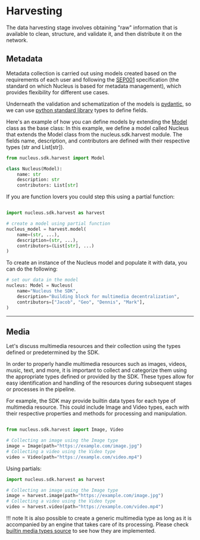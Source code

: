 # Harvesting

The data harvesting stage involves obtaining "raw" information that is available to clean, structure, and validate it, and then distribute it on the network.

## Metadata

Metadata collection is carried out using models created based on the requirements of each user and following the [SEP001](https://github.com/SynapseMedia/sep/blob/main/SEP/SEP-001.md) specification (the standard on which Nucleus is based for metadata management), which provides flexibility for different use cases.

Underneath the validation and schematization of the models is [pydantic](https://docs.pydantic.dev/latest/), so we can use [python standard library](https://docs.pydantic.dev/latest/usage/types/#standard-library-types) types to define fields.

Here's an example of how you can define models by extending the [Model](../reference/harvest/models.md) class as the base class:
In this example, we define a model called Nucleus that extends the Model class from the nucleus.sdk.harvest module. The fields name, description, and contributors are defined with their respective types (str and List[str]).

```python
from nucleus.sdk.harvest import Model

class Nucleus(Model):
    name: str
    description: str
    contributors: List[str]

```

If you are function lovers you could step this using a partial function:

```python

import nucleus.sdk.harvest as harvest

# create a model using partial function
nucleus_model = harvest.model(
    name=(str, ...), 
    description=(str, ...), 
    contributors=(List[str], ...)
)

```

To create an instance of the Nucleus model and populate it with data, you can do the following:

```python
# set our data in the model
nucleus: Model = Nucleus(
    name="Nucleus the SDK",
    description="Building block for multimedia decentralization",
    contributors=["Jacob", "Geo", "Dennis", "Mark"],
)

```

---

## Media

Let's discuss multimedia resources and their collection using the types defined or predetermined by the SDK.

In order to properly handle multimedia resources such as images, videos, music, text, and more, it is important to collect and categorize them using the appropriate types defined or provided by the SDK. These types allow for easy identification and handling of the resources during subsequent stages or processes in the pipeline.

For example, the SDK may provide builtin data types for each type of multimedia resource. This could include Image and Video types, each with their respective properties and methods for processing and manipulation.

```python

from nucleus.sdk.harvest import Image, Video

# Collecting an image using the Image type
image = Image(path="https://example.com/image.jpg")
# Collecting a video using the Video type
video = Video(path="https://example.com/video.mp4")

```

Using partials:

```python
import nucleus.sdk.harvest as harvest

# Collecting an image using the Image type
image = harvest.image(path="https://example.com/image.jpg")
# Collecting a video using the Video type
video = harvest.video(path="https://example.com/video.mp4")

```

!!! note
    It is also possible to create a generic multimedia type as long as it is accompanied by an engine that takes care of its processing.
    Please check [builtin media types source](../reference/harvest/media.md) to see how they are implemented.
